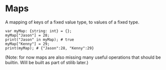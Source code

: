 # Maps

A mapping of keys of a fixed value type, to values of a fixed type.

```
var myMap: {string: int} = {};
myMap["Jason"] = 28; 
print("Jason" in myMap); # true
myMap["Kenny"] = 29;
print(myMap); # {"Jason":28, "Kenny":29}
```

(Note: for now maps are also missing many useful operations that should be builtin. Will be built as part of stilib
later.) 
